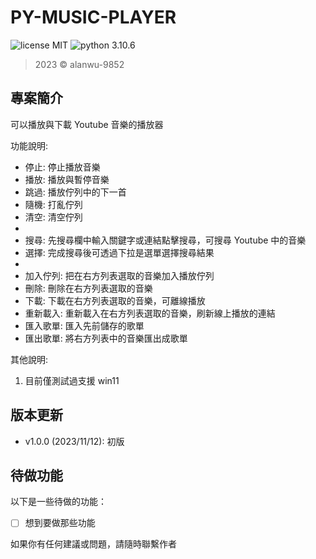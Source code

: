 PY-MUSIC-PLAYER
======

![license MIT](https://img.shields.io/badge/license-MIT-blue)
![python 3.10.6](https://img.shields.io/badge/python-3.10.6-blue)

> 2023 &copy; alanwu-9852

專案簡介
---
可以播放與下載 Youtube 音樂的播放器

功能說明:

* 停止: 停止播放音樂
* 播放: 播放與暫停音樂
* 跳過: 播放佇列中的下一首
* 隨機: 打亂佇列
* 清空: 清空佇列
* 
* 搜尋: 先搜尋欄中輸入關鍵字或連結點擊搜尋，可搜尋 Youtube 中的音樂
* 選擇: 完成搜尋後可透過下拉是選單選擇搜尋結果
* 
* 加入佇列: 把在右方列表選取的音樂加入播放佇列
* 刪除: 刪除在右方列表選取的音樂
* 下載: 下載在右方列表選取的音樂，可離線播放
* 重新載入: 重新載入在右方列表選取的音樂，刷新線上播放的連結
* 匯入歌單: 匯入先前儲存的歌單
* 匯出歌單: 將右方列表中的音樂匯出成歌單

其他說明:
1. 目前僅測試過支援 win11 

版本更新
---
* v1.0.0 (2023/11/12): 初版

待做功能
---
以下是一些待做的功能：

- [ ] 想到要做那些功能

如果你有任何建議或問題，請隨時聯繫作者